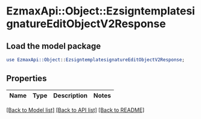 # EzmaxApi::Object::EzsigntemplatesignatureEditObjectV2Response

## Load the model package
```perl
use EzmaxApi::Object::EzsigntemplatesignatureEditObjectV2Response;
```

## Properties
Name | Type | Description | Notes
------------ | ------------- | ------------- | -------------

[[Back to Model list]](../README.md#documentation-for-models) [[Back to API list]](../README.md#documentation-for-api-endpoints) [[Back to README]](../README.md)


